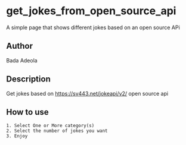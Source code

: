 # get_jokes_from_open_source_api

A simple page that shows different jokes based on an open source APi


## Author

Bada Adeola

## Description

Get jokes based on https://sv443.net/jokeapi/v2/ open source api

## How to use

    1. Select One or More category(s)
    2. Select the number of jokes you want
    3. Enjoy
